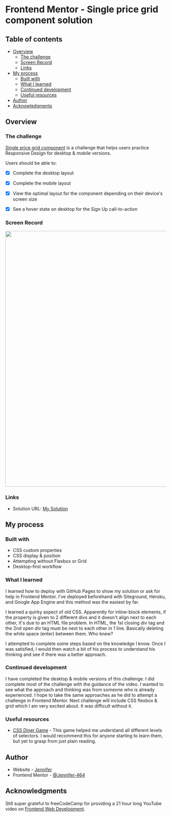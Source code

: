 # Frontend Mentor - Single price grid component solution

## Table of contents

- [Overview](#overview)
  - [The challenge](#the-challenge)
  - [Screen Record](#screen-record)
  - [Links](#links)
- [My process](#my-process)
  - [Built with](#built-with)
  - [What I learned](#what-i-learned)
  - [Continued development](#continued-development)
  - [Useful resources](#useful-resources)
- [Author](#author)
- [Acknowledgments](#acknowledgments)


## Overview

### The challenge

[Single price grid component](https://www.frontendmentor.io/challenges/single-price-grid-component-5ce41129d0ff452fec5abbbc) is a challenge that helps users practice Responsive Design for desktop & mobile versions.

Users should be able to:
- [X] Complete the desktop layout
- [X] Complete the mobile layout
- [X] View the optimal layout for the component depending on their device's screen size
- [X] See a hover state on desktop for the Sign Up call-to-action


### Screen Record

<img src="http://g.recordit.co/v38fC0jI8n.gif" width="800px"><br>


### Links

- Solution URL: [My Solution](https://jennifer-464.github.io/front-end-activities/HTML-CSS-JS/Challenges/challenge3-newbie-grid/)



## My process


### Built with

- CSS custom properties
- CSS display & position
- Attempting without Flexbox or Grid
- Desktop-first workflow


### What I learned

I learned how to deploy with GitHub Pages to show my solution or ask for help in Frontend Mentor. I've deployed beforehand with Siteground, Heroku, and Google App Engine and this method was the easiest by far.

I learned a quirky aspect of old CSS. Apparently for inline-block elements, if the property is given to 2 different divs and it doesn't align next to each other, it's due to an HTML file problem. In HTML, the 1st closing div tag and the 2nd open  div tag must be next to each other in 1 line. Basically deleting the white space (enter) between them. Who knew?

I attempted to complete some steps based on the knowledge I know. Once I was satisfied, I would then watch a bit of his process to understand his thinking and see if there was a better approach.


### Continued development

I have completed the desktop & mobile versions of this challenge. I did complete most of the challenge with the guidance of the video. I wanted to see what the approach and thinking was from someone who is already experienced. I hope to take the same approaches as he did to attempt a challenge in Frontend Mentor. Next challenge will include CSS flexbox & grid which I am very excited about. It was difficult without it.


### Useful resources

- [CSS Diner Game](https://flukeout.github.io/) - This game helped me understand all different levels of selectors. I would recommend this for anyone starting to learn them, but yet to grasp from just plain reading.


## Author

- Website - [Jennifer](https://jennifer-464.github.io/front-end-activities/HTML-CSS-JS/Challenges/challenge3-newbie-grid/)
- Frontend Mentor - [@Jennifer-464](https://www.frontendmentor.io/profile/Jennifer-464)


## Acknowledgments

Still super grateful to freeCodeCamp for providing a 21 hour long YouTube video on [Frontend Web Development](https://youtu.be/zJSY8tbf_ys).
